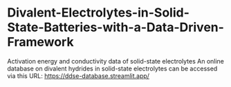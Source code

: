 # Divalent-Electrolytes-in-Solid-State-Batteries-with-a-Data-Driven-Framework
Activation energy and conductivity data of solid-state electrolytes An online database on divalent hydrides in solid-state electrolytes can be accessed via this URL: https://ddse-database.streamlit.app/

